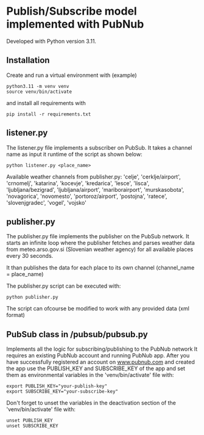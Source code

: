 # Publish/Subscribe model implemented with PubNub

Developed with Python version 3.11.

## Installation
Create and run a virtual environment with (example)
```
python3.11 -m venv venv
source venv/bin/activate
```
and install all requirements with
```
pip install -r requirements.txt
```

## listener.py
The listener.py file implements a subscriber on PubSub. It takes a
channel name as input it runtime of the script as shown below:
```
python listener.py <place_name>
```
Available weather channels from publisher.py:
'celje', 'cerklje/airport', 'crnomelj', 'katarina', 'kocevje', 'kredarica',
'lesce', 'lisca', 'ljubljana/bezigrad', 'ljubljana/airport', 'mariborairport',
'murskasobota', 'novagorica', 'novomesto', 'portoroz/airport', 'postojna', 
'ratece', 'slovenjgradec', 'vogel', 'vojsko'

## publisher.py
The publisher.py file implements the publisher on the PubSub network. 
It starts an infinite loop where the publisher fetches and parses weather data from
meteo.arso.gov.si (Slovenian weather agency) for all available places every 30 seconds.

It than publishes the data for each place to its own channel (channel_name = place_name)

The publisher.py script can be executed with:
```
python publisher.py
```

The script can ofcourse be modified to work with any provided data (xml format)

## PubSub class in /pubsub/pubsub.py
Implements all the logic for subscribing/publishing to the PubNub network
It requires an existing PubNub account and running PubNub app.
After you have successfully registered an account on www.pubnub.com and created the app
use the PUBLISH_KEY and SUBSCRIBE_KEY of the app and set them as environmental variables
in the 'venv/bin/activate' file with:
```
export PUBLISH_KEY="your-publish-key"
export SUBSCRIBE_KEY="your-subscribe-key"
```
Don't forget to unset the variables in the deactivation section of the 'venv/bin/activate' file with:
```
unset PUBLISH_KEY
unset SUBSCRIBE_KEY
```

